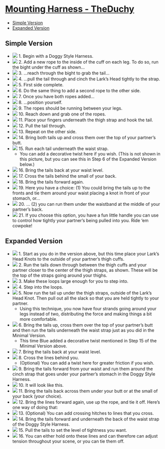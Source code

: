 # [Mounting Harness - TheDuchy](img/#pics-extended-version)


<!-- vim-markdown-toc GFM -->

* [Simple Version](#simple-version)
* [Expanded Version](#expanded-version)

<!-- vim-markdown-toc -->


## Simple Version

<div class="list" markdown="1">
  
- ![](img/Mounting-Harness-1-1.jpg) 1.  Begin with a Doggy Style Harness.
- ![](img/Mounting-Harness-1-2.jpg) 2.  Add a new rope to the inside of the cuff on each leg. To do so, run the bight under the cuff as shown…
- ![](img/Mounting-Harness-1-3.jpg) 3.  …reach through the bight to grab the tail…
- ![](img/Mounting-Harness-1-4.jpg) 4.  …pull the tail through and cinch the Lark’s Head tightly to the strap.
- ![](img/Mounting-Harness-1-5.jpg) 5.  First side complete.
- ![](img/Mounting-Harness-1-6.jpg) 6.  Do the same thing to add a second rope to the other side.
- ![](img/Mounting-Harness-1-7.jpg) 7.  Once you have both ropes added…
- ![](img/Mounting-Harness-1-8.jpg) 8.  …position yourself.
- ![](img/Mounting-Harness-1-9.jpg) 9.  The ropes should be running between your legs.
- ![](img/Mounting-Harness-1-10.jpg) 10.  Reach down and grab one of the ropes.
- ![](img/Mounting-Harness-1-11.jpg) 11.  Place your fingers underneath the thigh strap and hook the tail.
- ![](img/Mounting-Harness-1-12.jpg) 12.  Pull the tail through.
- ![](img/Mounting-Harness-1-13.jpg) 13.  Repeat on the other side.
- ![](img/Mounting-Harness-1-14.jpg) 14.  Bring both tails up and cross them over the top of your partner’s butt.
- ![](img/Mounting-Harness-1-15.jpg) 15.  Run each tail underneath the waist strap.
  - You can add a decorative twist here if you wish. (This is not shown in this picture, but you can see this in Step 6 of the Expanded Version below.)
- ![](img/Mounting-Harness-1-16.jpg) 16.  Bring the tails back at your waist level.
- ![](img/Mounting-Harness-1-17.jpg) 17.  Cross the tails behind the small of your back.
- ![](img/Mounting-Harness-1-18.jpg) 18.  Bring the tails forward again.
- ![](img/Mounting-Harness-1-19.jpg) 19.  Here you have a choice: (1) You could bring the tails up to the fronts and tie them around your waist placing a knot in front of your stomach, or…
- ![](img/Mounting-Harness-1-20.jpg) 20.  … (2) you can run them under the waistband at the middle of your partner’s back.
- ![](img/Mounting-Harness-1-21.jpg) 21.  If you choose this option, you have a fun little handle you can use to control how tightly your partner’s being pulled into you. Ride ‘em cowpoke!

</div>

## Expanded Version

- ![](img/Mounting-Harness-2-1.jpg) 1.  Start as you do in the version above, but this time place your Lark’s Head Knots to the outside of your partner’s thigh cuffs.
- ![](img/Mounting-Harness-2-2.jpg) 2.  Run the tails down through between the thigh cuffs and your partner closer to the center of the thigh straps, as shown. These will be the top of the straps going around your thighs.
- ![](img/Mounting-Harness-2-3.jpg) 3.  Make these loops large enough for you to step into.
- ![](img/Mounting-Harness-2-4.jpg) 4.  Step into the loops.
- ![](img/Mounting-Harness-2-5.jpg) 5.  Now run the tail up under the thigh straps, outside of the Lark’s Head Knot. Then pull out all the slack so that you are held tightly to your partner.
  - Using this technique, you now have four strands going around your legs instead of two, distributing the force and making things a bit more comfortable.
- ![](img/Mounting-Harness-2-6.jpg) 6.  Bring the tails up, cross them over the top of your partner’s butt and then run the tails underneath the waist strap just as you did in the Minimal Version.
  - This time Blue added a decorative twist mentioned in Step 15 of the Minimal Version above.
- ![](img/Mounting-Harness-2-7.jpg) 7.  Bring the tails back at your waist level.
- ![](img/Mounting-Harness-2-8.jpg) 8.  Cross the lines behind you.
  - (Optional) You can add a twist here for greater friction if you wish.
- ![](img/Mounting-Harness-2-9.jpg) 9.  Bring the tails forward from your waist and run them around the cinch strap that goes under your partner’s stomach in the Doggy Style Harness.
- ![](img/Mounting-Harness-2-10.jpg) 10.  It will look like this.
- ![](img/Mounting-Harness-2-11.jpg) 11.  Bring the tails back across them under your butt or at the small of your back (your choice).
- ![](img/Mounting-Harness-2-12.jpg) 12.  Bring the lines forward again, use up the rope, and tie it off. Here’s one way of doing that:
- ![](img/Mounting-Harness-2-13.jpg) 13.  (Optional) You can add crossing hitches to lines that you cross.
- ![](img/Mounting-Harness-2-14.jpg) 14.  Bring the tails forward and underneath the back of the waist strap of the Doggy Style Harness.
- ![](img/Mounting-Harness-2-15.jpg) 15.  Pull the tails to set the level of tightness you want.
- ![](img/Mounting-Harness-2-16.jpg) 16.  You can either hold onto these lines and can therefore can adjust tension throughout your scene, or you can tie them off.
